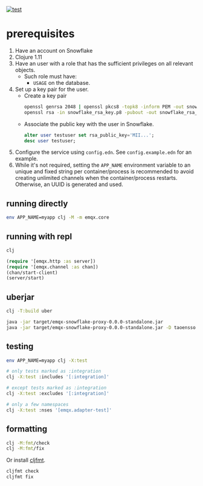 [![test](https://github.com/emqx/emqx-snowflake-proxy/actions/workflows/test.yaml/badge.svg?branch=main)](https://github.com/emqx/emqx-snowflake-proxy/actions/workflows/test.yaml)

# prerequisites

1. Have an account on Snowflake
2. Clojure 1.11
3. Have an user with a role that has the sufficient privileges on all relevant objects.
   - Such role must have:
      - `USAGE` on the database.
4. Set up a key pair for the user.
   - Create a key pair
     ```sh
     openssl genrsa 2048 | openssl pkcs8 -topk8 -inform PEM -out snowflake_rsa_key.p8 -nocrypt
     openssl rsa -in snowflake_rsa_key.p8 -pubout -out snowflake_rsa_key.pub
     ```
   - Associate the public key with the user in Snowflake.
     ```sql
     alter user testuser set rsa_public_key='MII...';
     desc user testuser;
     ```
5. Configure the service using `config.edn`.  See `config.example.edn` for an example.
6. While it's not required, setting the `APP_NAME` environment variable to an unique and
   fixed string per container/process is recommended to avoid creating unlimited channels
   when the container/process restarts.  Otherwise, an UUID is generated and used.

## running directly

```sh
env APP_NAME=myapp clj -M -m emqx.core
```

## running with repl

```sh
clj
```

```clojure
(require '[emqx.http :as server])
(require '[emqx.channel :as chan])
(chan/start-client)
(server/start)
```

## uberjar

```sh
clj -T:build uber

java -jar target/emqx-snowflake-proxy-0.0.0-standalone.jar
java -jar target/emqx-snowflake-proxy-0.0.0-standalone.jar -D taoensso.timbre.config.edn='{:min-level :info}'
```

## testing

```sh
env APP_NAME=myapp clj -X:test

# only tests marked as :integration
clj -X:test :includes '[:integration]'

# except tests marked as :integration
clj -X:test :excludes '[:integration]'

# only a few namespaces
clj -X:test :nses '[emqx.adapter-test]'
```

## formatting

```sh
clj -M:fmt/check
clj -M:fmt/fix
```

Or install [cljfmt](https://github.com/weavejester/cljfmt).

```sh
cljfmt check
cljfmt fix
```

